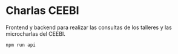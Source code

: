 # Charlas CEEBI

Frontend y backend para realizar las consultas de los talleres y las microcharlas del CEEBI.

`npm run api`